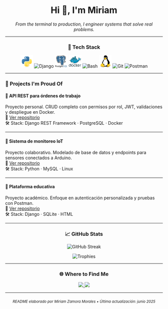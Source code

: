 <div align="center">

<h1>Hi 👋, I'm Miriam</h1>

<p><i>From the terminal to production, I engineer systems that solve real problems.</i></p>

---

### 🚀 Tech Stack

<p>
  <img src="https://raw.githubusercontent.com/devicons/devicon/master/icons/python/python-original.svg" width="40" alt="Python" />
  <img src="https://cdn.worldvectorlogo.com/logos/django.svg" width="40" alt="Django" />
  <img src="https://raw.githubusercontent.com/devicons/devicon/master/icons/postgresql/postgresql-original-wordmark.svg" width="40" alt="PostgreSQL" />
  <img src="https://raw.githubusercontent.com/devicons/devicon/master/icons/docker/docker-original-wordmark.svg" width="40" alt="Docker" />
  <img src="https://www.vectorlogo.zone/logos/gnu_bash/gnu_bash-icon.svg" width="40" alt="Bash" />
  <img src="https://raw.githubusercontent.com/devicons/devicon/master/icons/linux/linux-original.svg" width="40" alt="Linux" />
  <img src="https://www.vectorlogo.zone/logos/git-scm/git-scm-icon.svg" width="40" alt="Git" />
  <img src="https://www.vectorlogo.zone/logos/getpostman/getpostman-icon.svg" width="40" alt="Postman" />
</p>

---

</div>

### 🧪 Projects I'm Proud Of

#### 📌 API REST para órdenes de trabajo
Proyecto personal. CRUD completo con permisos por rol, JWT, validaciones y despliegue en Docker.  
🔗 [Ver repositorio](#)  
🛠️ Stack: Django REST Framework · PostgreSQL · Docker

---

#### 📌 Sistema de monitoreo IoT
Proyecto colaborativo. Modelado de base de datos y endpoints para sensores conectados a Arduino.  
🔗 [Ver repositorio](#)  
🛠️ Stack: Python · MySQL · Linux

---

#### 📌 Plataforma educativa
Proyecto académico. Enfoque en autenticación personalizada y pruebas con Postman.  
🔗 [Ver repositorio](#)  
🛠️ Stack: Django · SQLite · HTML

---

<div align="center">

### 📈 GitHub Stats

<p>
  <img src="https://github-readme-streak-stats.herokuapp.com/?user=MiriamZamoraM&theme=dark" alt="GitHub Streak" />
</p>

<p>
  <img src="https://github-profile-trophy.vercel.app/?username=MiriamZamoraM&theme=darkhub&margin-w=5" alt="Trophies" />
</p>

---

### 🌐 Where to Find Me

<p>
  <a href="https://www.linkedin.com/in/miriamzamora-dev/">
    <img src="https://img.shields.io/badge/LinkedIn-Profile?style=for-the-badge&logo=linkedin&logoColor=white&color=0a66c2" />
  </a>
  <a href="https://www.instagram.com/mirizm1098">
    <img src="https://img.shields.io/badge/Instagram-Profile?style=for-the-badge&logo=instagram&logoColor=white&color=E4405F" />
  </a>
</p>

---

<sub><i>README elaborado por Miriam Zamora Morales • Última actualización: junio 2025</i></sub>

</div>
